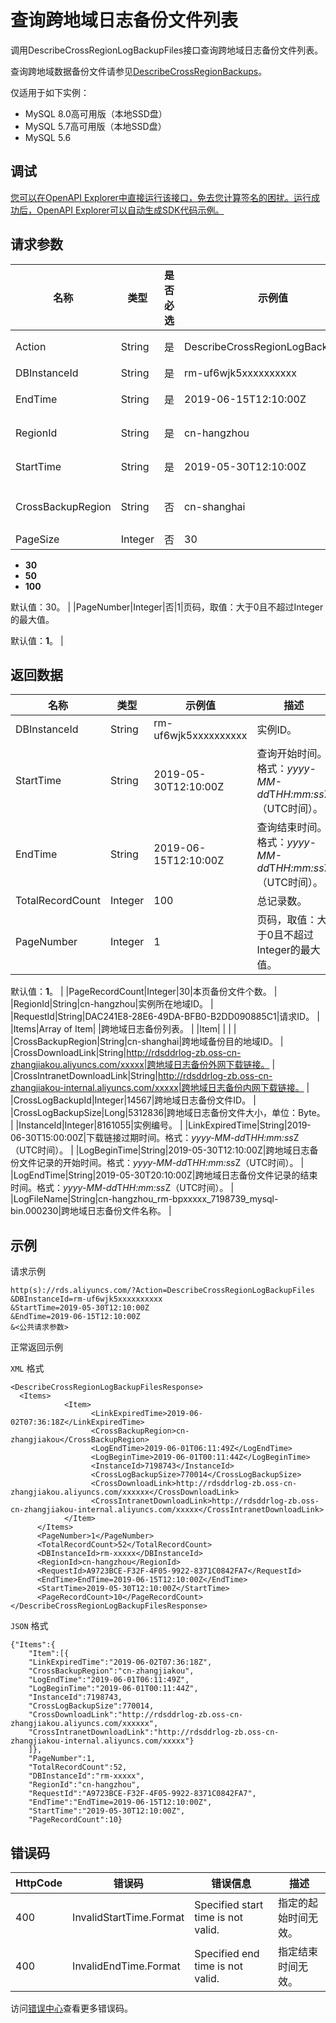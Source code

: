 # 查询跨地域日志备份文件列表

调用DescribeCrossRegionLogBackupFiles接口查询跨地域日志备份文件列表。

查询跨地域数据备份文件请参见[DescribeCrossRegionBackups](~~121733~~)。

仅适用于如下实例：

-   MySQL 8.0高可用版（本地SSD盘）
-   MySQL 5.7高可用版（本地SSD盘）
-   MySQL 5.6

## 调试

[您可以在OpenAPI Explorer中直接运行该接口，免去您计算签名的困扰。运行成功后，OpenAPI Explorer可以自动生成SDK代码示例。](https://api.aliyun.com/#product=Rds&api=DescribeCrossRegionLogBackupFiles&type=RPC&version=2014-08-15)

## 请求参数

|名称|类型|是否必选|示例值|描述|
|--|--|----|---|--|
|Action|String|是|DescribeCrossRegionLogBackupFiles|系统规定参数，取值：**DescribeCrossRegionLogBackupFiles**。 |
|DBInstanceId|String|是|rm-uf6wjk5xxxxxxxxxx|实例ID。 |
|EndTime|String|是|2019-06-15T12:10:00Z|查询结束时间。格式：*yyyy-MM-dd*T*HH:mm:ss*Z（UTC时间）。 |
|RegionId|String|是|cn-hangzhou|实例所在地域ID。可以通过接口[DescribeRegions](~~26243~~)查看地域ID。 |
|StartTime|String|是|2019-05-30T12:10:00Z|查询开始时间。格式：*yyyy-MM-dd*T*HH:mm:ss*Z（UTC时间）。 |
|CrossBackupRegion|String|否|cn-shanghai|跨地域备份目的地域ID。可以通过接口[DescribeCrossRegionBackupDBInstance](~~121737~~)查看地域ID。 |
|PageSize|Integer|否|30|每页记录数，取值：

 -   **30**
-   **50**
-   **100**

 默认值：30。 |
|PageNumber|Integer|否|1|页码，取值：大于0且不超过Integer的最大值。

 默认值：**1**。 |

## 返回数据

|名称|类型|示例值|描述|
|--|--|---|--|
|DBInstanceId|String|rm-uf6wjk5xxxxxxxxxx|实例ID。 |
|StartTime|String|2019-05-30T12:10:00Z|查询开始时间。格式：*yyyy-MM-dd*T*HH:mm:ss*Z（UTC时间）。 |
|EndTime|String|2019-06-15T12:10:00Z|查询结束时间。格式：*yyyy-MM-dd*T*HH:mm:ss*Z（UTC时间）。 |
|TotalRecordCount|Integer|100|总记录数。 |
|PageNumber|Integer|1|页码，取值：大于0且不超过Integer的最大值。

 默认值：**1**。 |
|PageRecordCount|Integer|30|本页备份文件个数。 |
|RegionId|String|cn-hangzhou|实例所在地域ID。 |
|RequestId|String|DAC241E8-28E6-49DA-BFB0-B2DD090885C1|请求ID。 |
|Items|Array of Item| |跨地域日志备份列表。 |
|Item| | | |
|CrossBackupRegion|String|cn-shanghai|跨地域备份目的地域ID。 |
|CrossDownloadLink|String|http://rdsddrlog-zb.oss-cn-zhangjiakou.aliyuncs.com/xxxxx|跨地域日志备份外网下载链接。 |
|CrossIntranetDownloadLink|String|http://rdsddrlog-zb.oss-cn-zhangjiakou-internal.aliyuncs.com/xxxxx|跨地域日志备份内网下载链接。 |
|CrossLogBackupId|Integer|14567|跨地域日志备份文件ID。 |
|CrossLogBackupSize|Long|5312836|跨地域日志备份文件大小，单位：Byte。 |
|InstanceId|Integer|8161055|实例编号。 |
|LinkExpiredTime|String|2019-06-30T15:00:00Z|下载链接过期时间。格式：*yyyy-MM-dd*T*HH:mm:ss*Z（UTC时间）。 |
|LogBeginTime|String|2019-05-30T12:10:00Z|跨地域日志备份文件记录的开始时间。格式：*yyyy-MM-dd*T*HH:mm:ss*Z（UTC时间）。 |
|LogEndTime|String|2019-05-30T20:10:00Z|跨地域日志备份文件记录的结束时间。格式：*yyyy-MM-dd*T*HH:mm:ss*Z（UTC时间）。 |
|LogFileName|String|cn-hangzhou\_rm-bpxxxxx\_7198739\_mysql-bin.000230|跨地域日志备份文件名称。 |

## 示例

请求示例

```
http(s)://rds.aliyuncs.com/?Action=DescribeCrossRegionLogBackupFiles
&DBInstanceId=rm-uf6wjk5xxxxxxxxxx
&StartTime=2019-05-30T12:10:00Z
&EndTime=2019-06-15T12:10:00Z
&<公共请求参数>
```

正常返回示例

`XML` 格式

```
<DescribeCrossRegionLogBackupFilesResponse>
  <Items>
		    <Item>
			      <LinkExpiredTime>2019-06-02T07:36:18Z</LinkExpiredTime>
			      <CrossBackupRegion>cn-zhangjiakou</CrossBackupRegion>
			      <LogEndTime>2019-06-01T06:11:49Z</LogEndTime>
			      <LogBeginTime>2019-06-01T00:11:44Z</LogBeginTime>
			      <InstanceId>7198743</InstanceId>
			      <CrossLogBackupSize>770014</CrossLogBackupSize>
			      <CrossDownloadLink>http://rdsddrlog-zb.oss-cn-zhangjiakou.aliyuncs.com/xxxxxx</CrossDownloadLink>
			      <CrossIntranetDownloadLink>http://rdsddrlog-zb.oss-cn-zhangjiakou-internal.aliyuncs.com/xxxxx</CrossIntranetDownloadLink>
		    </Item>
	  </Items>
	  <PageNumber>1</PageNumber>
	  <TotalRecordCount>52</TotalRecordCount>
	  <DBInstanceId>rm-xxxxx</DBInstanceId>
	  <RegionId>cn-hangzhou</RegionId>
	  <RequestId>A9723BCE-F32F-4F05-9922-8371C0842FA7</RequestId>
	  <EndTime>EndTime=2019-06-15T12:10:00Z</EndTime>
	  <StartTime>2019-05-30T12:10:00Z</StartTime>
	  <PageRecordCount>10</PageRecordCount>
</DescribeCrossRegionLogBackupFilesResponse>
```

`JSON` 格式

```
{"Items":{
	"Item":[{
	"LinkExpiredTime":"2019-06-02T07:36:18Z",
	"CrossBackupRegion":"cn-zhangjiakou",
	"LogEndTime":"2019-06-01T06:11:49Z",
	"LogBeginTime":"2019-06-01T00:11:44Z",
	"InstanceId":7198743,
	"CrossLogBackupSize":770014,
	"CrossDownloadLink":"http://rdsddrlog-zb.oss-cn-zhangjiakou.aliyuncs.com/xxxxxx",
	"CrossIntranetDownloadLink":"http://rdsddrlog-zb.oss-cn-zhangjiakou-internal.aliyuncs.com/xxxxx"}
	]},
	"PageNumber":1,
	"TotalRecordCount":52,
	"DBInstanceId":"rm-xxxxx",
	"RegionId":"cn-hangzhou",
	"RequestId":"A9723BCE-F32F-4F05-9922-8371C0842FA7",
	"EndTime":"EndTime=2019-06-15T12:10:00Z",
	"StartTime":"2019-05-30T12:10:00Z",
	"PageRecordCount":10}
```

## 错误码

|HttpCode|错误码|错误信息|描述|
|--------|---|----|--|
|400|InvalidStartTime.Format|Specified start time is not valid.|指定的起始时间无效。|
|400|InvalidEndTime.Format|Specified end time is not valid.|指定结束时间无效。|

访问[错误中心](https://error-center.alibabacloud.com/status/product/Rds)查看更多错误码。

